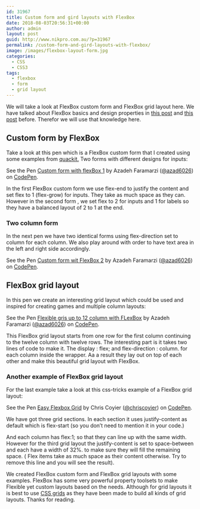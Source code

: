 ```yaml
---
id: 31967
title: Custom form and gird layouts with FlexBox
date: 2018-08-03T20:56:31+00:00
author: admin
layout: post
guid: http://www.nikpro.com.au/?p=31967
permalink: /custom-form-and-gird-layouts-with-flexbox/
image: /images/flexbox-layout-form.jpg
categories:
  - CSS
  - CSS3
tags:
  - flexbox
  - form
  - grid layout
---
```

We will take a look at FlexBox custom form and FlexBox grid layout here. We have talked about FlexBox basics and design properties in [this post](http://www.nikpro.com.au/flexbox-explained-in-a-simple-way-with-examples-part-1/) and [this post](http://www.nikpro.com.au/flexbox-explained-in-a-simple-way-with-examples-part-2/) before. Therefor we will use that knowledge here.

## Custom form by FlexBox

Take a look at this pen which is a FlexBox custom form that I created using some examples from [quackit.](http://quackit.com) Two forms with different designs for inputs:

<p data-height="600" data-theme-id="0" data-slug-hash="bjKdJZ" data-default-tab="html,result" data-user="azad6026" data-pen-title="Custom form with flexBox 1" class="codepen">
  See the Pen <a href="https://codepen.io/azad6026/pen/bjKdJZ/">Custom form with flexBox 1</a> by Azadeh Faramarzi (<a href="https://codepen.io/azad6026">@azad6026</a>) on <a href="https://codepen.io">CodePen</a>.
</p>

In the first FlexBox custom form we use flex-end to justify the content and set flex to 1 (flex-grow) for inputs. They take as much space as they can. However in the second form , we set flex to 2 for inputs and 1 for labels so they have a balanced layout of 2 to 1 at the end. 

### Two column form

In the next pen we have two identical forms using flex-direction set to column for each column. We also play around with order to have text area in the left and right side accordingly.

<p data-height="600" data-theme-id="0" data-slug-hash="GBGpve" data-default-tab="html,result" data-user="azad6026" data-pen-title="Custom form wit FlexBox 2" class="codepen">
  See the Pen <a href="https://codepen.io/azad6026/pen/GBGpve/">Custom form wit FlexBox 2</a> by Azadeh Faramarzi (<a href="https://codepen.io/azad6026">@azad6026</a>) on <a href="https://codepen.io">CodePen</a>.
</p>

## FlexBox grid layout

In this pen we create an interesting grid layout which could be used and inspired for creating games and multiple column layouts:

<p data-height="265" data-theme-id="0" data-slug-hash="oMyjPa" data-default-tab="html,result" data-user="azad6026" data-pen-title="Flexible gris up to 12 column with FLexBox" class="codepen">
  See the Pen <a href="https://codepen.io/azad6026/pen/oMyjPa/">Flexible gris up to 12 column with FLexBox</a> by Azadeh Faramarzi (<a href="https://codepen.io/azad6026">@azad6026</a>) on <a href="https://codepen.io">CodePen</a>.
</p>

This FlexBox grid layout starts from one row for the first column continuing to the twelve column with twelve rows. The interesting part is it takes two lines of code to make it. The display : flex; and flex-direction : column. for each column inside the wrapper. Aa a result they lay out on top of each other and make this beautiful grid layout with FlexBox.

### Another example of FlexBox grid layout

For the last example take a look at this css-tricks example of a FlexBox grid layout:

<p data-height="500" data-theme-id="0" data-slug-hash="bedKLV" data-default-tab="html,result" data-user="chriscoyier" data-pen-title="Easy Flexbox Grid" class="codepen">
  See the Pen <a href="https://codepen.io/chriscoyier/pen/bedKLV/">Easy Flexbox Grid</a> by Chris Coyier (<a href="https://codepen.io/chriscoyier">@chriscoyier</a>) on <a href="https://codepen.io">CodePen</a>.
</p>

We have got three grid sections. In each section it uses justify-content as default which is flex-start (so you don&#8217;t need to mention it in your code.)

And each column has flex:1; so that they can line up with the same width. However for the third grid layout the justify-content is set to space-between and each have a width of 32%. to make sure they will fill the remaining space. ( Flex items take as much space as their content otherwise. Try to remove this line and you will see the result).

We created FlexBox custom form and FlexBox grid layouts with some examples. FlexBox has some very powerful property toolsets to make Flexible yet custom layouts based on the needs. Although for grid layouts it is best to use [CSS grids](http://www.nikpro.com.au/css-grid-layout-review-with-examples-part-1/) as they have been made to build all kinds of grid layouts. Thanks for reading.